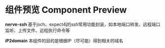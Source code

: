 # 组件预览 Component Preview

**nerve-ssh**		基于jsch、expect4j的ssh常用功能封装，如本地端口转发、远程端口监听、上传文件、远程执行命令等

**iP2domain**		本组件的目的是根据IP（尽可能）得到相关的域名
